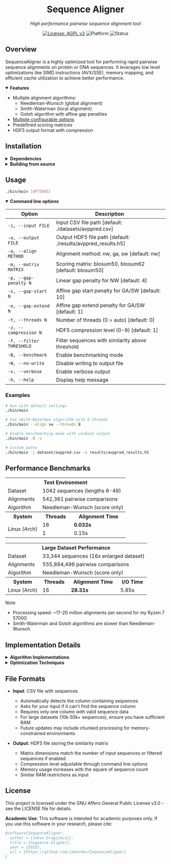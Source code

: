 <div align="center">
  <h1>Sequence Aligner</h1>
  <p><em>High performance pairwise sequence alignment tool</em></p>
  
  [![License: AGPL v3](https://img.shields.io/badge/License-AGPL_v3-blue.svg)](https://www.gnu.org/licenses/agpl-3.0)
  ![Platform](https://img.shields.io/badge/platform-Linux%20%7C%20Windows-lightgrey)
  ![Status](https://img.shields.io/badge/status-academic-orange)
</div>

## Overview

SequenceAligner is a highly optimized tool for performing rapid pairwise sequence alignments on protein or DNA sequences. It leverages low level optimizations like SIMD instructions (AVX/SSE), memory mapping, and efficient cache utilization to achieve better performance.

<details open>
<summary><strong>Features</strong></summary>

- Multiple alignment algorithms:
  - Needleman-Wunsch (global alignment)
  - Smith-Waterman (local alignment)
  - Gotoh algorithm with affine gap penalties
- [Multiple configurable options](#usage)
- Predefined scoring matrices
- HDF5 output format with compression

</details>

## Installation

<details>
<summary><strong>Dependencies</strong></summary>

- GCC with C99 support
- GNU Make
- HDF5 library

### Linux
```bash
# Debian/Ubuntu
sudo apt install build-essential libhdf5-dev

# Arch Linux
sudo pacman -S gcc make hdf5
```

### Windows

- Windows support coming soon

</details>

<details>
<summary><strong>Building from source</strong></summary>

```bash
# Clone the repository
git clone https://github.com/user/SequenceAligner.git
cd SequenceAligner

# Build the project
make

# For Windows cross compilation (not tested yet)
make cross
```
</details>

## Usage

```bash
./bin/main [OPTIONS]
```

<details open>
<summary><strong>Command line options</strong></summary>

| Option | Description |
|--------|-------------|
| `-i, --input FILE` | Input CSV file path [default: ./datasets/avppred.csv] |
| `-o, --output FILE` | Output HDF5 file path [default: ./results/avppred_results.h5] |
| `-a, --align METHOD` | Alignment method: nw, ga, sw [default: nw] |
| `-m, --matrix MATRIX` | Scoring matrix: blosum50, blosum62 [default: blosum50] |
| `-p, --gap-penalty N` | Linear gap penalty for NW [default: 4] |
| `-s, --gap-start N` | Affine gap start penalty for GA/SW [default: 10] |
| `-e, --gap-extend N` | Affine gap extend penalty for GA/SW [default: 1] |
| `-t, --threads N` | Number of threads (0 = auto) [default: 0] |
| `-z, --compression N` | HDF5 compression level (0-9) [default: 1] |
| `-f, --filter THRESHOLD` | Filter sequences with similarity above threshold |
| `-B, --benchmark` | Enable benchmarking mode |
| `-W, --no-write` | Disable writing to output file |
| `-v, --verbose` | Enable verbose output |
| `-h, --help` | Display help message |

</details>

### Examples

```bash
# Run with default settings
./bin/main

# Use Smith-Waterman algorithm with 8 threads
./bin/main --align sw --threads 8

# Enable benchmarking mode with verbose output
./bin/main -B -v

# Custom paths
./bin/main -i dataset/avppred.csv -o results/avppred_results.h5
```

## Performance Benchmarks

<table>
  <tr>
    <th colspan="3">Test Environment</th>
  </tr>
  <tr>
    <td>Dataset</td>
    <td colspan="2">1042 sequences (lengths 6-49)</td>
  </tr>
  <tr>
    <td>Alignments</td>
    <td colspan="2">542,361 pairwise comparisons</td>
  </tr>
  <tr>
    <td>Algorithm</td>
    <td colspan="2">Needleman-Wunsch (score only)</td>
  </tr>
  <tr>
    <th>System</th>
    <th>Threads</th>
    <th>Alignment Time</th>
  </tr>
  <tr>
    <td rowspan="2">Linux (Arch)</td>
    <td>16</td>
    <td><strong>0.032s</strong></td>
  </tr>
  <tr>
    <td>1</td>
    <td>0.15s</td>
  </tr>
</table>

<table>
  <tr>
    <th colspan="4">Large Dataset Performance</th>
  </tr>
  <tr>
    <td>Dataset</td>
    <td colspan="3">33,344 sequences (16x enlarged dataset)</td>
  </tr>
  <tr>
    <td>Alignments</td>
    <td colspan="3">555,894,496 pairwise comparisons</td>
  </tr>
  <tr>
    <td>Algorithm</td>
    <td colspan="3">Needleman-Wunsch (score only)</td>
  </tr>
  <tr>
    <th>System</th>
    <th>Threads</th>
    <th>Alignment Time</th>
    <th>I/O Time</th>
  </tr>
  <tr>
    <td>Linux (Arch)</td>
    <td>16</td>
    <td><strong>28.31s</strong></td>
    <td>5.85s</td>
  </tr>
</table>

> [!NOTE]
> - Processing speed: ~17-20 million alignments per second for my Ryzen 7 5700G
> - Smith-Waterman and Gotoh algorithms are slower than Needleman-Wunsch

## Implementation Details

<details>
<summary><strong>Algorithm Implementations</strong></summary>

- **Needleman-Wunsch**: Global alignment with linear gap penalties
- **Smith-Waterman**: Local alignment with affine gap penalties 
- **Gotoh Algorithm**: Global alignment with affine gap penalties

All implementations use dynamic programming with optimized matrix operations.
</details>

<details>
<summary><strong>Optimization Techniques</strong></summary>

- SIMD vectorization using AVX2/SSE2 instructions
- Cache friendly memory access patterns
- Memory prefetching
- Thread work stealing for load balancing
- Huge pages for large memory allocations
- Efficient matrix allocation with stack fallback for small sequences
</details>

## File Formats

- **Input**: CSV file with sequences
  - Automatically detects the column containing sequences
  - Asks for your input if it can't find the sequence column
  - Requires only one column with valid sequence data
  - For large datasets (10k-50k+ sequences), ensure you have sufficient RAM
  - Future updates may include chunked processing for memory-constrained environments
  
- **Output**: HDF5 file storing the similarity matrix
  - Matrix dimensions match the number of input sequences or filtered sequences if enabled
  - Compression level adjustable through command line options
  - Memory usage increases with the square of sequence count
  - Similar RAM restrictions as input

## License

This project is licensed under the GNU Affero General Public License v3.0 - see the LICENSE file for details.

**Academic Use**: This software is intended for academic purposes only. If you use this software in your research, please cite:

```bibtex
@software{SequenceAligner,
  author = {Jakov Dragičević},
  title = {Sequence Aligner},
  year = {2025},
  url = {https://github.com/jakovdev/SequenceAligner}
}
```